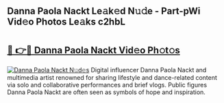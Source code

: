 ## Danna Paola Nackt Le𝚊k𝚎d N𝚞𝚍e - Part-pWi Vid𝚎o Photos Le𝚊ks c2hbL

# <h2><a href="http://fb33cw.evod.top/?m=Danna+Paola+Nackt">🔗 👉🔴 Danna Paola Nackt Vid𝚎o Ph𝚘t𝚘s</a></h2>

[![Danna Paola Nackt N𝚞d𝚎s](https://i.imgur.com/8V9OHl7.gif)](http://fb33cw.evod.top/?m=Danna+Paola+Nackt)
Digital influencer Danna Paola Nackt and multimedia artist renowned for sharing lifestyle and dance-related content via solo and collaborative performances and brief vlogs. Public figures Danna Paola Nackt are often seen as symbols of hope and inspiration. 
